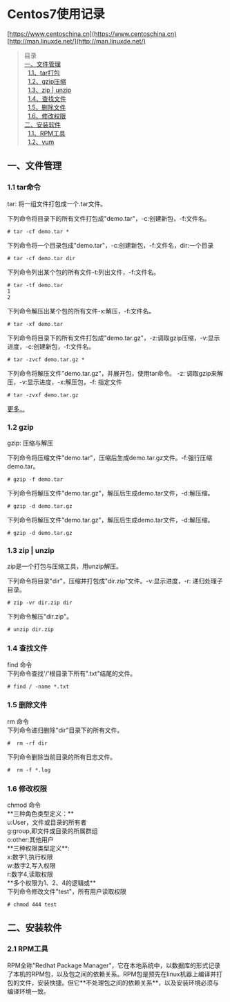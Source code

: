 # Centos7使用记录 #
[https://www.centoschina.cn](https://www.centoschina.cn)<br>
[http://man.linuxde.net/](http://man.linuxde.net/)
> 目录<br>
> [一、文件管理](#1)<br>
> &nbsp;&nbsp;[1.1、tar打包](#1.1)<br>
> &nbsp;&nbsp;[1.2、gzip压缩](#1.2)<br>
> &nbsp;&nbsp;[1.3、zip | unzip](#1.3)<br>
> &nbsp;&nbsp;[1.4、查找文件](#1.4)<br>
> &nbsp;&nbsp;[1.5、删除文件](#1.5)<br>
> &nbsp;&nbsp;[1.6、修改权限](#1.6)<br>
> [二、安装软件](#2)<br>
> &nbsp;&nbsp;[1.1、RPM工具](#1.2)<br>
> &nbsp;&nbsp;[1.2、yum](#1.2)

<h2 id="1">一、文件管理</h2>
<h3 id="1.1">1.1 tar命令</h3>

tar: 将一组文件打包成一个.tar文件。<br>

下列命令将目录下的所有文件打包成"demo.tar"，-c:创建新包，-f:文件名。<br>
<pre><code># tar -cf demo.tar *</code></pre>

下列命令将一个目录包成"demo.tar"，-c:创建新包，-f:文件名，dir:一个目录<br>
<pre><code># tar -cf demo.tar dir</code></pre>

下列命令列出某个包的所有文件-t:列出文件，-f:文件名。<br>
<pre><code># tar -tf demo.tar
1
2
</code></pre>

下列命令解压出某个包的所有文件-x:解压，-f:文件名。<br>
<pre><code># tar -xf demo.tar
</code></pre>

下列命令将目录下的所有文件打包成"demo.tar.gz"，-z:调取gzip压缩，-v:显示进度，-c:创建新包，-f:文件名。<br>
<pre><code># tar -zvcf demo.tar.gz *</code></pre>

下列命令将解压文件"demo.tar.gz"，并展开包，使用tar命令。 -z: 调取gzip来解压，-v:显示进度，-x:解压包，-f: 指定文件<br>
<pre><code># tar -zvxf demo.tar.gz</code></pre>

[更多...](http://man.linuxde.net/tar)

<h3 id="1.2">1.2 gzip</h3>
gzip: 压缩与解压

下列命令将压缩文件"demo.tar"，压缩后生成demo.tar.gz文件。-f:强行压缩demo.tar。<br>
<pre><code># gzip -f demo.tar</code></pre>

下列命令将解压文件"demo.tar.gz"，解压后生成demo.tar文件，-d:解压缩。<br>
<pre><code># gzip -d demo.tar.gz</code></pre>

下列命令将解压文件"demo.tar.gz"，解压后生成demo.tar文件，-d:解压缩。<br>
<pre><code># gzip -d demo.tar.gz</code></pre>

<h3 id="1.3">1.3 zip | unzip</h3>
zip是一个打包与压缩工具，用unzip解压。<br>

下列命令将目录"dir"，压缩并打包成"dir.zip"文件。-v:显示进度，-r: 递归处理子目录。<br>
<pre><code># zip -vr dir.zip dir</code></pre>

下列命令解压"dir.zip"。<br>
<pre><code># unzip dir.zip</code></pre>

<h3 id="1.4">1.4 查找文件</h3>
find 命令<br>
下列命令查找'/'根目录下所有".txt"结尾的文件。<br>
<pre><code># find / -name *.txt</code></pre>

<h3 id="1.5">1.5 删除文件</h3>
rm 命令<br>
下列命令递归删除"dir"目录下的所有文件。<br>
<pre><code>#  rm -rf dir</code></pre>
下列命令删除当前目录的所有日志文件。<br>
<pre><code>#  rm -f *.log</code></pre>

<h3 id="1.6">1.6 修改权限</h3>
chmod 命令<br>
**三种角色类型定义：**<br>
u:User，文件或目录的所有者<br>
g:group,即文件或目录的所属群组<br>
o:other:其他用户<br>
**三种权限类型定义**:<br>
x:数字1,执行权限<br>
w:数字2,写入权限<br>
r:数字4,读取权限<br>
**多个权限为1、2、4的逻辑或**<br>
下列命令修改文件"test"，所有用户读取权限
<pre><code># chmod 444 test</code></pre>





<h2 id="2">二、安装软件</h2>
<h3 id="2.1">2.1 RPM工具</h3>
RPM全称"Redhat Package Manager"，它在本地系统中，以数据库的形式记录了本机的RPM包，以及包之间的依赖关系。RPM包是预先在linux机器上编译并打包的文件，安装快捷。但它**不处理包之间的依赖关系**，以及安装环境必须与编译环境一致。